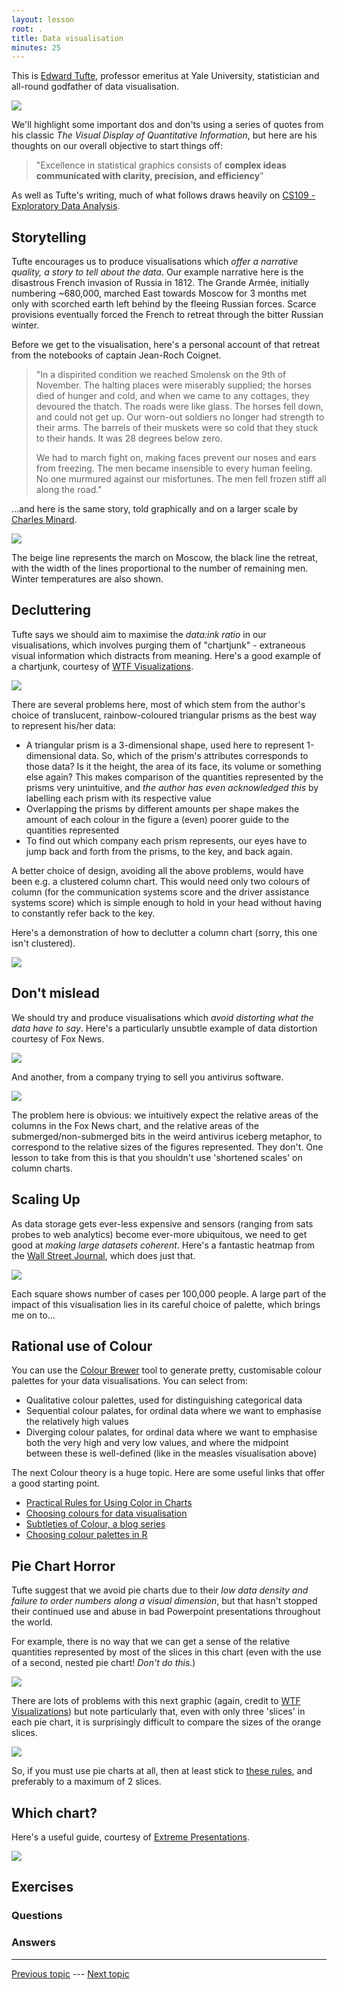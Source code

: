 ```yaml
---
layout: lesson
root: .
title: Data visualisation
minutes: 25
---
```


<!-- rename file with the lesson name replacing template -->

<!--## Learning Objectives -->

<!--     
* principles of data viz
* aesthetics in ggplot
* Revisit ggplot with all the nicer options for facetting, colour size
        - [ ] maybe get them to plot hrate and mortality with sample size etc
        - [ ] 

 -->

This is [Edward Tufte](http://www.edwardtufte.com/tufte/), professor emeritus at Yale University, statistician and all-round godfather of data visualisation.

![](https://github.com/datascibc/course/blob/gh-pages/img/tufte.jpg)

We'll highlight some important dos and don'ts using a series of quotes from his classic *The Visual Display of Quantitative Information*, but here are his thoughts on our overall objective to start things off:

> "Excellence in statistical graphics consists of **complex ideas communicated with clarity, precision, and efficiency**"

As well as Tufte's writing, much of what follows draws heavily on [CS109 - Exploratory Data Analysis](https://github.com/cs109/2015/blob/gh-pages/Lectures/03-EDA.pdf).



## Storytelling

Tufte encourages us to produce visualisations which *offer a narrative quality, a story to tell about the data*. Our example narrative here is the disastrous French invasion of Russia in 1812. The Grande Armée, initially numbering ~680,000, marched East towards Moscow for 3 months met only with scorched earth left behind by the fleeing Russian forces. Scarce provisions eventually forced the French to retreat through the bitter Russian winter.

Before we get to the visualisation, here's a personal account of that retreat from the notebooks of captain Jean-Roch Coignet.

> "In a dispirited condition we reached Smolensk on the 9th of November. The halting places were miserably supplied; the horses died of hunger and cold, and when we came to any cottages, they devoured the thatch. The roads were like glass. The horses fell down, and could not get up. Our worn-out soldiers no longer had strength to their arms. The barrels of their muskets were so cold that they stuck to their hands. It was 28 degrees below zero.
>
> We had to march fight on, making faces prevent our noses and ears from freezing. The men became insensible to every human feeling. No one murmured against our misfortunes. The men fell frozen stiff all along the road."

...and here is the same story, told graphically and on a larger scale by [Charles Minard](https://www.wikiwand.com/en/Charles_Joseph_Minard).

![](https://github.com/datascibc/course/blob/gh-pages/img/minard.png)

The beige line represents the march on Moscow, the black line the retreat, with the width of the lines proportional to the number of remaining men. Winter temperatures are also shown.



## Decluttering

Tufte says we should aim to maximise the *data:ink ratio* in our visualisations, which involves purging them of "chartjunk" - extraneous visual information which distracts from meaning. Here's a good example of a chartjunk, courtesy  of [WTF Visualizations](http://viz.wtf/).

![](https://github.com/datascibc/course/blob/gh-pages/img/triangle_confusion.png)

There are several problems here, most of which stem from the author's choice of translucent, rainbow-coloured triangular prisms as the best way to represent his/her data:

- A triangular prism is a 3-dimensional shape, used here to represent 1-dimensional data. So, which of the prism's attributes corresponds to those data? Is it the height, the area of its face, its volume or something else again? This makes comparison of the quantities represented by the prisms very unintuitive, and *the author has even acknowledged this* by labelling each prism with its respective value
- Overlapping the prisms by different amounts per shape makes the amount of each colour in the figure a (even) poorer guide to the quantities represented
- To find out which company each prism represents, our eyes have to jump back and forth from the prisms, to the key, and back again.

A better choice of design, avoiding all the above problems, would have been e.g. a clustered column chart. This would need only two colours of column (for the communication systems score and the driver assistance systems score) which is simple enough to hold in your head without having to constantly refer back to the key.

Here's a demonstration of how to declutter a column chart (sorry, this one isn't clustered).

![](https://github.com/datascibc/course/blob/gh-pages/img/better_plots.gif)



## Don't mislead

We should try and produce visualisations which *avoid distorting what the data have to say*. Here's a particularly unsubtle example of data distortion courtesy of Fox News.

![](https://github.com/datascibc/course/blob/gh-pages/img/deceptive_scaling_1.jpg)

And another, from a company trying to sell you antivirus software.

![](https://github.com/datascibc/course/blob/gh-pages/img/deceptive_scaling_2.jpg)

The problem here is obvious: we intuitively expect the relative areas of the columns in the Fox News chart, and the relative areas of the submerged/non-submerged bits in the weird antivirus iceberg metaphor, to correspond to the relative sizes of the figures represented. They don't. One lesson to take from this is that you shouldn't use 'shortened scales' on column charts.


## Scaling Up

As data storage gets ever-less expensive and sensors (ranging from sats probes to web analytics) become ever-more ubiquitous, we need to get good at *making large datasets coherent*. Here's a fantastic heatmap from the [Wall Street Journal](http://graphics.wsj.com/infectious-diseases-and-vaccines/), which does just that.

![](https://github.com/datascibc/course/blob/gh-pages/img/measles.png)

Each square shows number of cases per 100,000 people. A large part of the impact of this visualisation lies in its careful choice of palette, which brings me on to...



## Rational use of Colour

You can use the [Colour Brewer](http://colorbrewer2.org/) tool to generate pretty, customisable colour palettes for your data visualisations. You can select from: 

- Qualitative colour palettes, used for distinguishing categorical data
- Sequential colour palates, for ordinal data where we want to emphasise the relatively high values
- Diverging colour palates, for ordinal data where we want to emphasise both the very high and very low values, and where the midpoint between these is well-defined (like in the measles visualisation above)

The next 
Colour theory is a huge topic. Here are some useful links that offer a good starting point.

- [Practical Rules for Using Color in Charts](http://www.perceptualedge.com/articles/visual_business_intelligence/rules_for_using_color.pdf)
- [Choosing colours for data visualisation](https://www.perceptualedge.com/articles/b-eye/choosing_colors.pdf)
- [Subtleties of Colour, a blog series](http://earthobservatory.nasa.gov/blogs/elegantfigures/2013/08/05/subtleties-of-color-part-1-of-6/)
- [Choosing colour palettes in R](http://www.r-bloggers.com/choosing-colour-palettes-part-i-introduction/)



## Pie Chart Horror

Tufte suggest that we avoid pie charts due to their *low data density and failure to order numbers along a visual dimension*, but that hasn't stopped their continued use and abuse in bad Powerpoint presentations throughout the world. 

For example, there is no way that we can get a sense of the relative quantities represented by most of the slices in this chart (even with the use of a second, nested pie chart! *Don't do this.*)

![](https://github.com/datascibc/course/blob/gh-pages/img/piechart_horror_2.png)

There are lots of problems with this next graphic (again, credit to [WTF Visualizations](http://viz.wtf/)) but note particularly that, even with only three 'slices' in each pie chart, it is surprisingly difficult to compare the sizes of the orange slices.

![](https://github.com/datascibc/course/blob/gh-pages/img/piechart_horror_3.png)

So, if you must use pie charts at all, then at least stick to [these rules](https://eagereyes.org/techniques/pie-charts), and preferably to a maximum of 2 slices.



## Which chart?

Here's a useful guide, courtesy of [Extreme Presentations](http://extremepresentation.typepad.com/files/choosing-a-good-chart-09.pdf).

![](https://github.com/datascibc/course/blob/gh-pages/img/which_chart.png)

## Exercises

### Questions

### Answers



---

[Previous topic]() --- [Next topic]()
